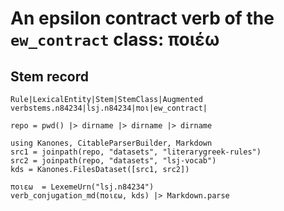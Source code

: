 # An epsilon contract verb of the `ew_contract` class:  ποιέω


## Stem record

```
Rule|LexicalEntity|Stem|StemClass|Augmented
verbstems.n84234|lsj.n84234|ποι|ew_contract|
```



```@eval
repo = pwd() |> dirname |> dirname |> dirname 

using Kanones, CitableParserBuilder, Markdown
src1 = joinpath(repo, "datasets", "literarygreek-rules") 
src2 = joinpath(repo, "datasets", "lsj-vocab") 
kds = Kanones.FilesDataset([src1, src2])

ποιεω  = LexemeUrn("lsj.n84234")
verb_conjugation_md(ποιεω, kds) |> Markdown.parse
```
